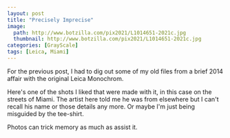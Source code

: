 ```yaml
---
layout: post
title: "Precisely Imprecise"
image:
  path: http://www.botzilla.com/pix2021/L1014651-2021c.jpg
  thumbnail: http://www.botzilla.com/pix2021/L1014651-2021c.jpg
categories: [GrayScale]
tags: [Leica, Miami]
---
```


For the previous post, I had to dig out some of my old files from a brief 2014 affair with the original Leica Monochrom.

Here's one of the shots I liked that were made with it, in this case on the streets of Miami. The artist here told me he was from elsewhere but I can't recall his name or those details any more. Or maybe I'm just being misguided by the tee-shirt.

Photos can trick memory as much as assist it.
